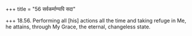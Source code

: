 +++
title = "56 सर्वकर्माण्यपि सदा"

+++
18.56. Performing all \[his\] actions all the time and taking refuge in
Me, he attains, through My Grace, the eternal, changeless state.
